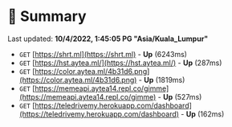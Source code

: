 # 📖 Summary
Last updated: **10/4/2022, 1:45:05 PG "Asia/Kuala_Lumpur"**

- `GET` [https://shrt.ml](https://shrt.ml) - **Up** (6243ms)
- `GET` [https://hst.aytea.ml/](https://hst.aytea.ml/) - **Up** (287ms)
- `GET` [https://color.aytea.ml/4b31d6.png](https://color.aytea.ml/4b31d6.png) - **Up** (1819ms)
- `GET` [https://memeapi.aytea14.repl.co/gimme](https://memeapi.aytea14.repl.co/gimme) - **Up** (527ms)
- `GET` [https://teledrivemy.herokuapp.com/dashboard](https://teledrivemy.herokuapp.com/dashboard) - **Up** (162ms)
